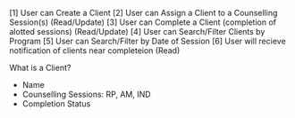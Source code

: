[1] User can Create a Client
[2] User can Assign a Client to a Counselling Session(s) (Read/Update)
[3] User can Complete a Client (completion of alotted sessions) (Read/Update)
[4] User can Search/Filter Clients by Program
[5] User can Search/Filter by Date of Session
[6] User will recieve notification of clients near completeion (Read)

What is a Client?
- Name
- Counselling Sessions: RP, AM, IND
- Completion Status

